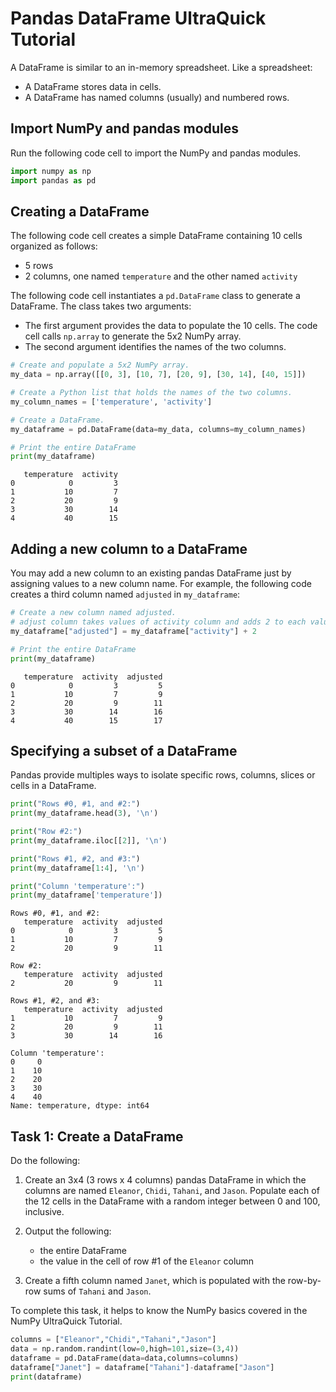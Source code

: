 # Pandas DataFrame UltraQuick Tutorial

A DataFrame is similar to an in-memory spreadsheet. Like a spreadsheet:

  * A DataFrame stores data in cells.
  * A DataFrame has named columns (usually) and numbered rows.

## Import NumPy and pandas modules

Run the following code cell to import the NumPy and pandas modules.


```python
import numpy as np
import pandas as pd
```

## Creating a DataFrame

The following code cell creates a simple DataFrame containing 10 cells organized as follows:

  * 5 rows
  * 2 columns, one named `temperature` and the other named `activity`

The following code cell instantiates a `pd.DataFrame` class to generate a DataFrame. The class takes two arguments:

  * The first argument provides the data to populate the 10 cells. The code cell calls `np.array` to generate the 5x2 NumPy array.
  * The second argument identifies the names of the two columns.


```python
# Create and populate a 5x2 NumPy array.
my_data = np.array([[0, 3], [10, 7], [20, 9], [30, 14], [40, 15]])

# Create a Python list that holds the names of the two columns.
my_column_names = ['temperature', 'activity']

# Create a DataFrame.
my_dataframe = pd.DataFrame(data=my_data, columns=my_column_names)

# Print the entire DataFrame
print(my_dataframe)
```

       temperature  activity
    0            0         3
    1           10         7
    2           20         9
    3           30        14
    4           40        15


## Adding a new column to a DataFrame

You may add a new column to an existing pandas DataFrame just by assigning values to a new column name. For example, the following code creates a third column named `adjusted` in `my_dataframe`:


```python
# Create a new column named adjusted.
# adjust column takes values of activity column and adds 2 to each value (broadcasting)
my_dataframe["adjusted"] = my_dataframe["activity"] + 2

# Print the entire DataFrame
print(my_dataframe)
```

       temperature  activity  adjusted
    0            0         3         5
    1           10         7         9
    2           20         9        11
    3           30        14        16
    4           40        15        17


## Specifying a subset of a DataFrame

Pandas provide multiples ways to isolate specific rows, columns, slices or cells in a DataFrame.


```python
print("Rows #0, #1, and #2:")
print(my_dataframe.head(3), '\n')

print("Row #2:")
print(my_dataframe.iloc[[2]], '\n')

print("Rows #1, #2, and #3:")
print(my_dataframe[1:4], '\n')

print("Column 'temperature':")
print(my_dataframe['temperature'])
```

    Rows #0, #1, and #2:
       temperature  activity  adjusted
    0            0         3         5
    1           10         7         9
    2           20         9        11 
    
    Row #2:
       temperature  activity  adjusted
    2           20         9        11 
    
    Rows #1, #2, and #3:
       temperature  activity  adjusted
    1           10         7         9
    2           20         9        11
    3           30        14        16 
    
    Column 'temperature':
    0     0
    1    10
    2    20
    3    30
    4    40
    Name: temperature, dtype: int64


## Task 1: Create a DataFrame

Do the following:

  1. Create an 3x4 (3 rows x 4 columns) pandas DataFrame in which the columns are named `Eleanor`,  `Chidi`, `Tahani`, and `Jason`.  Populate each of the 12 cells in the DataFrame with a random integer between 0 and 100, inclusive.

  2. Output the following:

     * the entire DataFrame
     * the value in the cell of row #1 of the `Eleanor` column

  3. Create a fifth column named `Janet`, which is populated with the row-by-row sums of `Tahani` and `Jason`.

To complete this task, it helps to know the NumPy basics covered in the NumPy UltraQuick Tutorial.



```python
columns = ["Eleanor","Chidi","Tahani","Jason"]
data = np.random.randint(low=0,high=101,size=(3,4))
dataframe = pd.DataFrame(data=data,columns=columns)
dataframe["Janet"] = dataframe["Tahani"]-dataframe["Jason"]
print(dataframe)
```
